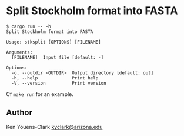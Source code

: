 # Split Stockholm format into FASTA

```
$ cargo run -- -h
Split Stockholm format into FASTA

Usage: stksplit [OPTIONS] [FILENAME]

Arguments:
  [FILENAME]  Input file [default: -]

Options:
  -o, --outdir <OUTDIR>  Output directory [default: out]
  -h, --help             Print help
  -V, --version          Print version
```

Cf `make run` for an example.

## Author

Ken Youens-Clark <kyclark@arizona.edu>
